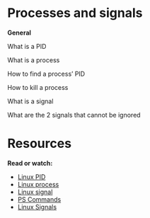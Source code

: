 Processes and signals
======================

**General**

What is a PID

What is a process

How to find a process’ PID

How to kill a process

What is a signal

What are the 2 signals that cannot be ignored

Resources
==========

**Read or watch:**

* [Linux PID](http://www.linfo.org/pid.html)
* [Linux process](https://www.thegeekstuff.com/2012/03/linux-processes-environment/)
* [Linux signal](https://www.thegeekstuff.com/2012/03/linux-signals-fundamentals/)
* [PS Commands](https://www.geeksforgeeks.org/ps-command-in-linux-with-examples/)
* [Linux Signals](https://www.computerhope.com/unix/signals.htm)

